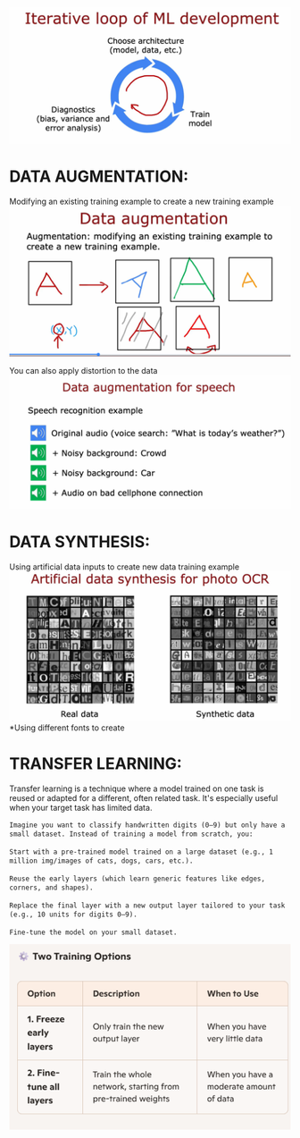 ![alt text](img/image-16.png)
# DATA AUGMENTATION:
Modifying an existing training example to create a new training example
![alt text](img/image-17.png)

You can also apply distortion to the data
![alt text](img/image-18.png)

# DATA SYNTHESIS:
Using artificial data inputs to create new data training example
![alt text](img/image-19.png)
*Using different fonts to create

# TRANSFER LEARNING:
Transfer learning is a technique where a model trained on one task is reused or adapted for a different, often related task. It's especially useful when your target task has limited data.
```
Imagine you want to classify handwritten digits (0–9) but only have a small dataset. Instead of training a model from scratch, you:

Start with a pre-trained model trained on a large dataset (e.g., 1 million img/images of cats, dogs, cars, etc.).

Reuse the early layers (which learn generic features like edges, corners, and shapes).

Replace the final layer with a new output layer tailored to your task (e.g., 10 units for digits 0–9).

Fine-tune the model on your small dataset.
```
![alt text](img/image-20.png)